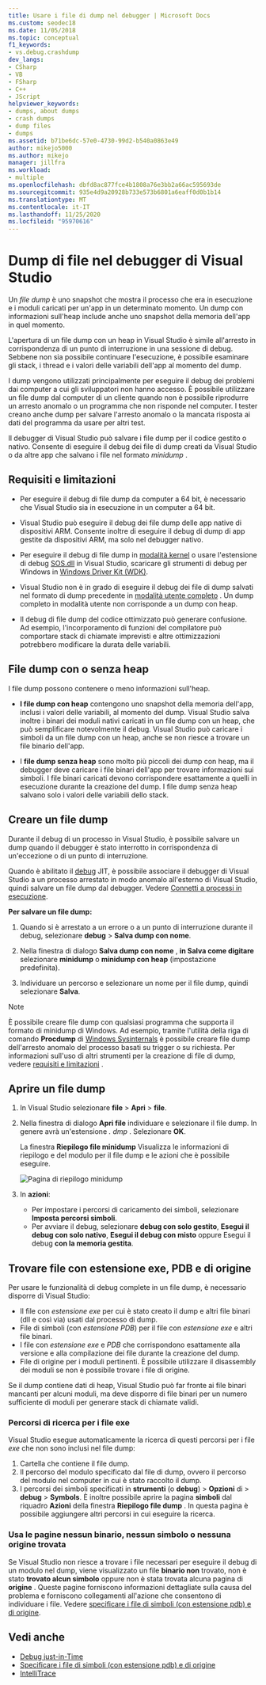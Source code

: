 ```yaml
---
title: Usare i file di dump nel debugger | Microsoft Docs
ms.custom: seodec18
ms.date: 11/05/2018
ms.topic: conceptual
f1_keywords:
- vs.debug.crashdump
dev_langs:
- CSharp
- VB
- FSharp
- C++
- JScript
helpviewer_keywords:
- dumps, about dumps
- crash dumps
- dump files
- dumps
ms.assetid: b71be6dc-57e0-4730-99d2-b540a0863e49
author: mikejo5000
ms.author: mikejo
manager: jillfra
ms.workload:
- multiple
ms.openlocfilehash: dbfd8ac877fce4b1808a76e3bb2a66ac595693de
ms.sourcegitcommit: 935e4d9a20928b733e573b6801a6eaff0d0b1b14
ms.translationtype: MT
ms.contentlocale: it-IT
ms.lasthandoff: 11/25/2020
ms.locfileid: "95970616"
---
```

# <a name="dump-files-in-the-visual-studio-debugger"></a>Dump di file nel debugger di Visual Studio

<a name="BKMK_What_is_a_dump_file_"></a> Un *file dump* è uno snapshot che mostra il processo che era in esecuzione e i moduli caricati per un'app in un determinato momento. Un dump con informazioni sull'heap include anche uno snapshot della memoria dell'app in quel momento.

L'apertura di un file dump con un heap in Visual Studio è simile all'arresto in corrispondenza di un punto di interruzione in una sessione di debug. Sebbene non sia possibile continuare l'esecuzione, è possibile esaminare gli stack, i thread e i valori delle variabili dell'app al momento del dump.

I dump vengono utilizzati principalmente per eseguire il debug dei problemi dai computer a cui gli sviluppatori non hanno accesso. È possibile utilizzare un file dump dal computer di un cliente quando non è possibile riprodurre un arresto anomalo o un programma che non risponde nel computer. I tester creano anche dump per salvare l'arresto anomalo o la mancata risposta ai dati del programma da usare per altri test.

Il debugger di Visual Studio può salvare i file dump per il codice gestito o nativo. Consente di eseguire il debug dei file di dump creati da Visual Studio o da altre app che salvano i file nel formato *minidump* .

## <a name="requirements-and-limitations"></a><a name="BKMK_Requirements_and_limitations"></a> Requisiti e limitazioni

- Per eseguire il debug di file dump da computer a 64 bit, è necessario che Visual Studio sia in esecuzione in un computer a 64 bit.

- Visual Studio può eseguire il debug dei file dump delle app native di dispositivi ARM. Consente inoltre di eseguire il debug di dump di app gestite da dispositivi ARM, ma solo nel debugger nativo.

- Per eseguire il debug di file dump in [modalità kernel](/windows-hardware/drivers/debugger/kernel-mode-dump-files) o usare l'estensione di debug [SOS.dll](/dotnet/framework/tools/sos-dll-sos-debugging-extension) in Visual Studio, scaricare gli strumenti di debug per Windows in [Windows Driver Kit (WDK)](/windows-hardware/drivers/download-the-wdk).

- Visual Studio non è in grado di eseguire il debug dei file di dump salvati nel formato di dump precedente in [modalità utente completo](/windows/desktop/wer/collecting-user-mode-dumps) . Un dump completo in modalità utente non corrisponde a un dump con heap.

- Il debug di file dump del codice ottimizzato può generare confusione. Ad esempio, l'incorporamento di funzioni del compilatore può comportare stack di chiamate imprevisti e altre ottimizzazioni potrebbero modificare la durata delle variabili.

## <a name="dump-files-with-or-without-heaps"></a><a name="BKMK_Dump_files__with_or_without_heaps"></a> File dump con o senza heap

I file dump possono contenere o meno informazioni sull'heap.

- **I file dump con heap** contengono uno snapshot della memoria dell'app, inclusi i valori delle variabili, al momento del dump. Visual Studio salva inoltre i binari dei moduli nativi caricati in un file dump con un heap, che può semplificare notevolmente il debug. Visual Studio può caricare i simboli da un file dump con un heap, anche se non riesce a trovare un file binario dell'app.

- I **file dump senza heap** sono molto più piccoli dei dump con heap, ma il debugger deve caricare i file binari dell'app per trovare informazioni sui simboli. I file binari caricati devono corrispondere esattamente a quelli in esecuzione durante la creazione del dump. I file dump senza heap salvano solo i valori delle variabili dello stack.

## <a name="create-a-dump-file"></a><a name="BKMK_Create_a_dump_file"></a> Creare un file dump

Durante il debug di un processo in Visual Studio, è possibile salvare un dump quando il debugger è stato interrotto in corrispondenza di un'eccezione o di un punto di interruzione.

Quando è abilitato il [debug](../debugger/just-in-time-debugging-in-visual-studio.md) JIT, è possibile associare il debugger di Visual Studio a un processo arrestato in modo anomalo all'esterno di Visual Studio, quindi salvare un file dump dal debugger. Vedere [Connetti a processi in esecuzione](../debugger/attach-to-running-processes-with-the-visual-studio-debugger.md).

**Per salvare un file dump:**

1. Quando si è arrestato a un errore o a un punto di interruzione durante il debug, selezionare **debug**  >  **Salva dump con nome**.

1. Nella finestra di dialogo **Salva dump con nome** , **in Salva come digitare** selezionare **minidump** o **minidump con heap** (impostazione predefinita).

1. Individuare un percorso e selezionare un nome per il file dump, quindi selezionare **Salva**.

>[!NOTE]
>È possibile creare file dump con qualsiasi programma che supporta il formato di minidump di Windows. Ad esempio, tramite l'utilità della riga di comando **Procdump** di [Windows Sysinternals](/sysinternals/) è possibile creare file dump dell'arresto anomalo del processo basati su trigger o su richiesta. Per informazioni sull'uso di altri strumenti per la creazione di file di dump, vedere [requisiti e limitazioni](../debugger/using-dump-files.md#BKMK_Requirements_and_limitations) .

## <a name="open-a-dump-file"></a><a name="BKMK_Open_a_dump_file"></a> Aprire un file dump

1. In Visual Studio selezionare **file**  >  **Apri**  >  **file**.

1. Nella finestra di dialogo **Apri file** individuare e selezionare il file dump. In genere avrà un'estensione *. dmp* . Selezionare **OK**.

   La finestra **Riepilogo file minidump** Visualizza le informazioni di riepilogo e del modulo per il file dump e le azioni che è possibile eseguire.

   ![Pagina di riepilogo minidump](../debugger/media/dbg_dump_summarypage.png "Pagina di riepilogo minidump")

1. In **azioni**:
   - Per impostare i percorsi di caricamento dei simboli, selezionare **Imposta percorsi simboli**.
   - Per avviare il debug, selezionare **debug con solo gestito**, **Esegui il debug con solo nativo**, **Esegui il debug con misto** oppure Esegui il debug **con la memoria gestita**.

## <a name="find-exe-pdb-and-source-files"></a><a name="BKMK_Find_binaries__symbol___pdb__files__and_source_files"></a> Trovare file con estensione exe, PDB e di origine

Per usare le funzionalità di debug complete in un file dump, è necessario disporre di Visual Studio:

- Il file con *estensione exe* per cui è stato creato il dump e altri file binari (dll e così via) usati dal processo di dump.
- File di simboli (con *estensione PDB*) per il file con *estensione exe* e altri file binari.
- I file con *estensione exe* e *PDB* che corrispondono esattamente alla versione e alla compilazione dei file durante la creazione del dump.
- File di origine per i moduli pertinenti. È possibile utilizzare il disassembly dei moduli se non è possibile trovare i file di origine.

Se il dump contiene dati di heap, Visual Studio può far fronte ai file binari mancanti per alcuni moduli, ma deve disporre di file binari per un numero sufficiente di moduli per generare stack di chiamate validi.

### <a name="search-paths-for-exe-files"></a>Percorsi di ricerca per i file exe

Visual Studio esegue automaticamente la ricerca di questi percorsi per i file *exe* che non sono inclusi nel file dump:

1. Cartella che contiene il file dump.
2. Il percorso del modulo specificato dal file di dump, ovvero il percorso del modulo nel computer in cui è stato raccolto il dump.
3. I percorsi dei simboli specificati in **strumenti** (o **debug**) > **Opzioni** di  >  **debug**  >  **Symbols**. È inoltre possibile aprire la pagina **simboli** dal riquadro **Azioni** della finestra **Riepilogo file dump** . In questa pagina è possibile aggiungere altri percorsi in cui eseguire la ricerca.

### <a name="use-the-no-binary-no-symbols-or-no-source-found-pages"></a>Usa le pagine nessun binario, nessun simbolo o nessuna origine trovata

Se Visual Studio non riesce a trovare i file necessari per eseguire il debug di un modulo nel dump, viene visualizzato un file **binario non** trovato, non è stato **trovato alcun simbolo** oppure non è stata trovata alcuna pagina di **origine** . Queste pagine forniscono informazioni dettagliate sulla causa del problema e forniscono collegamenti all'azione che consentono di individuare i file. Vedere [specificare i file di simboli (con estensione pdb) e di origine](../debugger/specify-symbol-dot-pdb-and-source-files-in-the-visual-studio-debugger.md).

## <a name="see-also"></a>Vedi anche

- [Debug just-in-Time](../debugger/just-in-time-debugging-in-visual-studio.md)
- [Specificare i file di simboli (con estensione pdb) e di origine](../debugger/specify-symbol-dot-pdb-and-source-files-in-the-visual-studio-debugger.md)
- [IntelliTrace](../debugger/intellitrace.md)